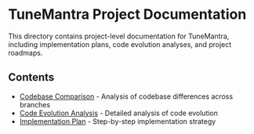 # TuneMantra Project Documentation

This directory contains project-level documentation for TuneMantra, including implementation plans, code evolution analyses, and project roadmaps.

## Contents

- [Codebase Comparison](codebase-comparison.md) - Analysis of codebase differences across branches
- [Code Evolution Analysis](comprehensive-code-evolution.md) - Detailed analysis of code evolution
- [Implementation Plan](implementation-plan.md) - Step-by-step implementation strategy
